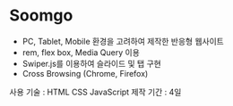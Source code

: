 # Soomgo

- PC, Tablet, Mobile 환경을 고려하여 제작한 반응형 웹사이트
- rem, flex box, Media Query 이용
- Swiper.js를 이용하여 슬라이드 및 탭 구현
- Cross Browsing (Chrome, Firefox)

사용 기술 : HTML CSS JavaScript
제작 기간 : 4일
